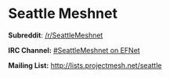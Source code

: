 Seattle Meshnet
============

**Subreddit**: [/r/SeattleMeshnet](https://www.reddit.com/r/SeattleMeshnet)

**IRC Channel:** [#SeattleMeshnet on EFNet](irc://irc.efnet.org/#seattlemeshnet)

**Mailing List:** http://lists.projectmesh.net/seattle
